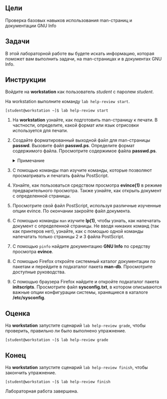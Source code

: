 ## Цели

Проверка базовых навыков использования man-страниц и документации GNU Info

## Задачи

В этой лабораторной работе вы будете искать информацию, которая поможет вам выполнить задачи, на man-страницах и в документах GNU Info.

## Инструкции

Войдите на **workstation** как пользователь *student* с паролем *student*.

На workstation выполните команду `lab help-review start`.

```
[student@workstation ~]$ lab help-review start
```

1.	На **workstation** узнайте, как подготовить man-страницу к печати. В частности, определите, какой формат или язык отрисовки используется для печати.

2.	Создайте форматированный выходной файл для man-страницы **passwd**. Вызовите файл **passwd.ps**. Определите формат содержимого файла. Просмотрите содержимое файла **passwd.ps**.

    <details>
    <summary>Примечание</summary>

    Создайте форматированный вывод man-страницы passwd с помощью следующей команды:

    ```
    [student@workstation $]$ man -t passwd > passwd.ps
    ```

    Символ > перенаправляет содержимое man-страницы в файл passwd.ps. Эта команда более подробно описана в следующей главе.
    </details>

3.	С помощью команды man изучите команды, которые позволяют просматривать и печатать файлы PostScript.

4.	Узнайте, как пользоваться средством просмотра **evince(1)** в режиме предварительного просмотра. Также узнайте, как открыть документ с определенной страницы.

5.	Просмотрите свой файл PostScript, используя различные изученные опции evince. По окончании закройте файл документа.

6.	С помощью команды `man` изучите **lp(1)**, чтобы узнать, как напечатать документ с определенной страницы. Не вводя никаких команд (так как принтеров нет), узнайте, как с помощью одной команды напечатать только страницы 2 и 3 файла PostScript.

7.	С помощью `pinfo` найдите документацию **GNU Info** по средству просмотра **evince**.

8.	С помощью Firefox откройте системный каталог документации по пакетам и перейдите в подкаталог пакета **man-db**. Просмотрите доступные руководства.

9.	С помощью браузера Firefox найдите и откройте подкаталог пакета **initscripts**. Просмотрите файл **sysconfig.txt**, в котором описываются важные опции конфигурации системы, хранящиеся в каталоге **/etc/sysconfig**.

## Оценка

На **workstation** запустите сценарий `lab help-review grade`, чтобы проверить, правильно ли было выполнено упражнение.

```
[student@workstation ~]$ lab help-review grade
```

## Конец

На **workstation** запустите сценарий `lab help-review finish`, чтобы закончить упражнение.

```
[student@workstation ~]$ lab help-review finish
```

Лабораторная работа завершена.
